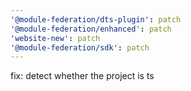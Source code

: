 ```yaml
---
'@module-federation/dts-plugin': patch
'@module-federation/enhanced': patch
'website-new': patch
'@module-federation/sdk': patch
---
```


fix: detect whether the project is ts
